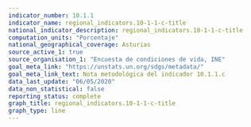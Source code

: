 ```yaml
---
indicator_number: 10.1.1
indicator_name: regional_indicators.10-1-1-c-title
national_indicator_description: regional_indicators.10-1-1-c-title
computation_units: "Porcentaje"
national_geographical_coverage: Asturias
source_active_1: true
source_organisation_1: "Encuesta de condiciones de vida, INE"
goal_meta_link: "https://unstats.un.org/sdgs/metadata/"
goal_meta_link_text: Nota metodológica del indicador 10.1.1.c
data_last_update: "06/05/2020"
data_non_statistical: false
reporting_status: complete
graph_title: regional_indicators.10-1-1-c-title
graph_type: line
---
```

